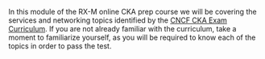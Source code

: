 <!-- CKA Self-Study Mod 3 -->

In this module of the RX-M online CKA prep course we will be covering the services and networking topics identified by the [CNCF CKA Exam Curriculum](https://github.com/cncf/curriculum/blob/master/CKA_Curriculum_v1.19.pdf). If you are not already familiar with the curriculum, take a moment to familiarize yourself, as you will be required to know each of the topics in order to pass the test.
